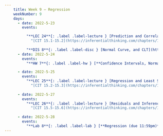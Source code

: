 ```yaml
---
    title: Week 9 – Regression
    weekNumber: 9
    days:
      - date: 2022-5-23
        events:

          "**LEC 24**{: .label .label-lecture } [Prediction and Correlation](http://datahub.ucsd.edu/user-redirect/git-sync?repo=https://github.com/dsc-courses/dsc10-2022-sp&subPath=lectures/lec24/lecture24.ipynb)":
            "[CIT 15.1-15.2](https://inferentialthinking.com/chapters/15/Prediction.html)"
                
          "**DIS 8**{: .label .label-disc } [Normal Curve, and CLT](http://datahub.ucsd.edu/user-redirect/git-sync?repo=https://github.com/dsc-courses/dsc10-2022-sp&subPath=discussions/08-normal_clt/08-discussion.ipynb)":
      - date: 2022-5-24
        events:
          "**HW 7**{: .label .label-hw } [**Confidence Intervals, Normal Distributions, CLT (due 11:59pm)**](http://datahub.ucsd.edu/user-redirect/git-sync?repo=https://github.com/dsc-courses/dsc10-2022-sp&subPath=homeworks/07-clt/homework7.ipynb)":          

      - date: 2022-5-25
        events:
          "**LEC 25**{: .label .label-lecture } [Regression and Least Squares](http://datahub.ucsd.edu/user-redirect/git-sync?repo=https://github.com/dsc-courses/dsc10-2022-sp&subPath=lectures/lec25/lecture25.ipynb)":
            "[CIT 15.2-15.3](https://inferentialthinking.com/chapters/15/2/Regression_Line.html)"
                
      - date: 2022-5-27
        events:
          "**LEC 26**{: .label .label-lecture } [Residuals and Inference](http://datahub.ucsd.edu/user-redirect/git-sync?repo=https://github.com/dsc-courses/dsc10-2022-sp&subPath=lectures/lec26/lecture26.ipynb) [🎥 Watch Recording](https://youtu.be/SO86onZ7nf8)":
            "[CIT 15.5-15.6](https://inferentialthinking.com/chapters/15/5/Visual_Diagnostics.html)"
              
      - date: 2022-5-28
        events:
          "**Lab 8**{: .label .label-lab } [**Regression (due 11:59pm)**](http://datahub.ucsd.edu/user-redirect/git-sync?repo=https://github.com/dsc-courses/dsc10-2022-sp&subPath=labs/08-regression/lab8.ipynb)":
---
```

